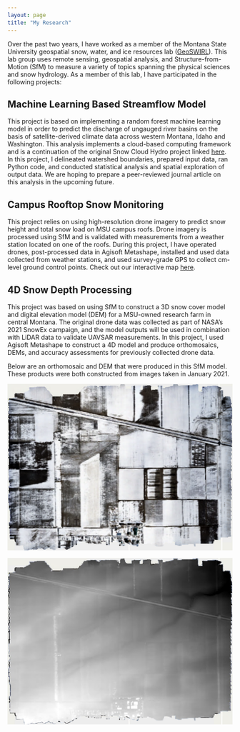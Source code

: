 ```yaml
---
layout: page
title: "My Research"
---
```



Over the past two years, I have worked as a member of the Montana State University geospatial snow, water, and ice resources lab ([GeoSWIRL](https://storymaps.arcgis.com/stories/baebbcc87c614173b216ee965ecbef67)). This lab group uses remote sensing, geospatial analysis, and Structure-from-Motion (SfM) to measure a variety of topics spanning the physical sciences and snow hydrology. As a member of this lab, I have participated in the following projects:

## Machine Learning Based Streamflow Model

This project is based on implementing a random forest machine learning model in order to predict the discharge of ungauged river basins on the basis of satellite-derived climate data across western Montana, Idaho and Washington. This analysis implements a cloud-based computing framework and is a continuation of the original Snow Cloud Hydro project linked [here](https://www.mdpi.com/2072-4292/10/8/1276/htm). In this project, I delineated watershed boundaries, prepared input data, ran Python code, and conducted statistical analysis and spatial exploration of output data. We are hoping to prepare a peer-reviewed journal article on this analysis in the upcoming future. 


## Campus Rooftop Snow Monitoring

This project relies on using high-resolution drone imagery to predict snow height and total snow load on MSU campus roofs. Drone imagery is processed using SfM and is validated with measurements from a weather station located on one of the roofs. During this project, I have operated drones, post-processed data in Agisoft Metashape, installed and used data collected from weather stations, and used survey-grade GPS to collect cm-level ground control points. Check out our interactive map [here](https://experience.arcgis.com/experience/fc37eab540c1495c886c8f460811b446). 

## 4D Snow Depth Processing

This project was based on using SfM to construct a 3D snow cover model and digital elevation model (DEM) for a MSU-owned research farm in central Montana. The original drone data was collected as part of NASA’s 2021 SnowEx campaign, and the model outputs will be used in combination with LiDAR data to validate UAVSAR measurements. In this project, I used Agisoft Metashape to construct a 4D model and produce orthomosaics, DEMs, and accuracy assessments for previously collected drone data. 

Below are an orthomosaic and DEM that were produced in this SfM model. These products were both constructed from images taken in January 2021.


![Orthomosaic, January 2021](photos/ortho.png)


![DEM, January 2021](photos/dem.png)



